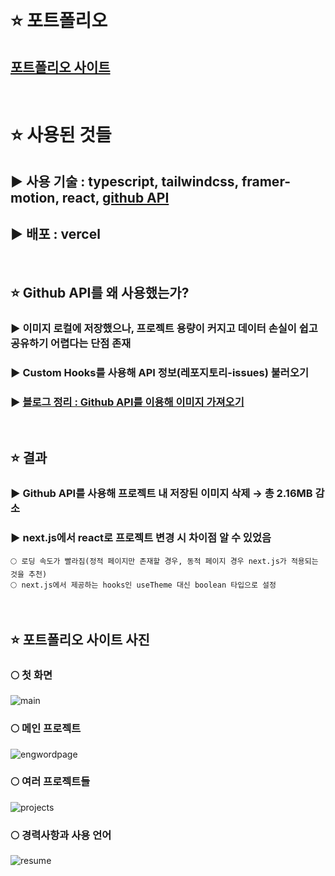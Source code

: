 &nbsp;
# ⭐ 포트폴리오
## [포트폴리오 사이트](https://portfolio-xi-azure-61.vercel.app/)

&nbsp;
# ⭐ 사용된 것들
## ▶ 사용 기술 : typescript, tailwindcss, framer-motion, react, [github API](https://docs.github.com/en/rest/overview/resources-in-the-rest-api?apiVersion=2022-11-28)
## ▶ 배포 : vercel 

&nbsp;
## ⭐ Github API를 왜 사용했는가?
### ▶ 이미지 로컬에 저장했으나, 프로젝트 용량이 커지고 데이터 손실이 쉽고 공유하기 어렵다는 단점 존재
### ▶ Custom Hooks를 사용해 API 정보(레포지토리-issues) 불러오기
### ▶ [블로그 정리 : Github API를 이용해 이미지 가져오기](https://velog.io/@131ryuji/Github-API%EB%A5%BC-%EC%9D%B4%EC%9A%A9%ED%95%98%EA%B8%B0)

&nbsp;
##  ⭐ 결과 
### ▶ Github API를 사용해 프로젝트 내 저장된 이미지 삭제 → 총 2.16MB 감소 
### ▶ next.js에서 react로 프로젝트 변경 시 차이점 알 수 있었음
    🌕 로딩 속도가 빨라짐(정적 페이지만 존재할 경우, 동적 페이지 경우 next.js가 적용되는 것을 추천)
    🌕 next.js에서 제공하는 hooks인 useTheme 대신 boolean 타입으로 설정
    
&nbsp;
## ⭐ 포트폴리오 사이트 사진

### 🌕 첫 화면
![main](https://user-images.githubusercontent.com/89256977/235861426-038bfc9a-a2c9-4e10-afac-d69293a3c407.png)
&nbsp;
### 🌕 메인 프로젝트
![engwordpage](https://user-images.githubusercontent.com/89256977/235861549-3c04d50f-ec9a-40cb-9251-496e1f5399dc.png)
&nbsp;
### 🌕 여러 프로젝트들
![projects](https://user-images.githubusercontent.com/89256977/235861651-19d87075-a803-4ff1-b3d6-b664232c7e10.png)
&nbsp;
### 🌕 경력사항과 사용 언어
![resume](https://user-images.githubusercontent.com/89256977/235861758-5e24d186-025f-49d2-94ec-73fbd5a31020.png)

